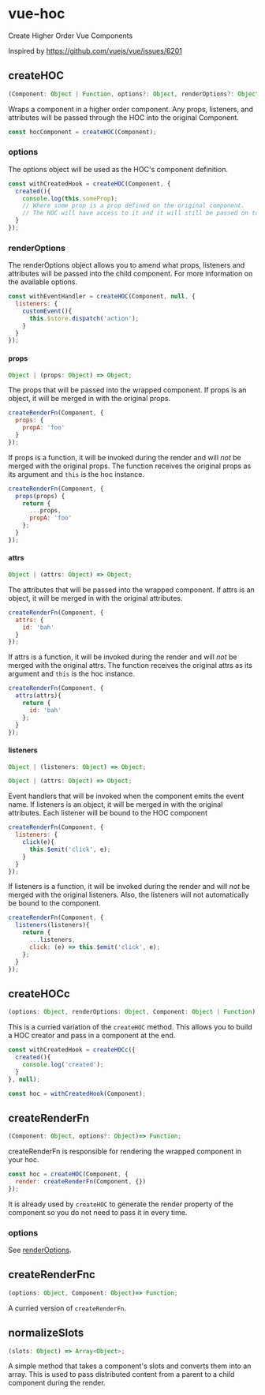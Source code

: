 # vue-hoc
Create Higher Order Vue Components

Inspired by https://github.com/vuejs/vue/issues/6201

## createHOC
```js
(Component: Object | Function, options?: Object, renderOptions?: Object) => Object;
```
Wraps a component in a higher order component. Any props, listeners, and attributes will be passed through the HOC into the original Component.
```js
const hocComponent = createHOC(Component);
```

### options
The options object will be used as the HOC's component definition.
```js
const withCreatedHook = createHOC(Component, {
  created(){
    console.log(this.someProp);
    // Where some prop is a prop defined on the original component.
    // The HOC will have access to it and it will still be passed on to the original component.
  }
});
```
### renderOptions
The renderOptions object allows you to amend what props, listeners and attributes will be passed into the child component. For more information on the available options.
```js
const withEventHandler = createHOC(Component, null, {
  listeners: {
    customEvent(){
      this.$store.dispatch('action');
    }
  }
});
```
#### props
```js
Object | (props: Object) => Object;
```

The props that will be passed into the wrapped component. If props is an object, it will be merged in with the original props.
```js
createRenderFn(Component, {
  props: {
    propA: 'foo'
  }
});
```
If props is a function, it will be invoked during the render and will *not* be merged with the original props. The function receives the original props as its argument and `this` is the hoc instance.
```js
createRenderFn(Component, {
  props(props) {
    return {
      ...props,
      propA: 'foo'
    };
  }
});
```

#### attrs
```js
Object | (attrs: Object) => Object;
```
The attributes that will be passed into the wrapped component. If attrs is an object, it will be merged in with the original attributes.
```js
createRenderFn(Component, {
  attrs: {
    id: 'bah'
  }
});
```
If attrs is a function, it will be invoked during the render and will *not* be merged with the original attrs. The function receives the original attrs as its argument and `this` is the hoc instance.
```js
createRenderFn(Component, {
  attrs(attrs){
    return {
      id: 'bah'
    };
  }
});
```

#### listeners
```js
Object | (listeners: Object) => Object;
```
```js
Object | (attrs: Object) => Object;
```
Event handlers that will be invoked when the component emits the event name. If listeners is an object, it will be merged in with the original attributes. Each listener will be bound to the HOC component
```js
createRenderFn(Component, {
  listeners: {
    click(e){
      this.$emit('click', e);
    }
  }
});
```
If listeners is a function, it will be invoked during the render and will *not* be merged with the original listeners. Also, the listeners will not automatically be bound to the component.
```js
createRenderFn(Component, {
  listeners(listeners){
    return {
      ...listeners,
      click: (e) => this.$emit('click', e);
    };
  }
});
```

## createHOCc
```js
(options: Object, renderOptions: Object, Component: Object | Function) => Object;
```
This is a curried variation of the `createHOC` method. This allows you to build a HOC creator and pass in a component at the end.
```js
const withCreatedHook = createHOCc({
  created(){
    console.log('created');
  }
}, null);

const hoc = withCreatedHook(Component);
```

## createRenderFn
```js
(Component: Object, options?: Object)=> Function;
```
createRenderFn is responsible for rendering the wrapped component in your hoc.
```js
const hoc = createHOC(Component, {
  render: createRenderFn(Component, {})
});
```
It is already used by `createHOC` to generate the render property of the component so you do not need to pass it in every time.

### options
See [renderOptions](#renderOptions).

## createRenderFnc
```js
(options: Object, Component: Object)=> Function;
```
A curried version of `createRenderFn`.

## normalizeSlots
```js
(slots: Object) => Array<Object>;
```
A simple method that takes a component's slots and converts them into an array. This is used to pass distributed content from a parent to a child component during the render.
